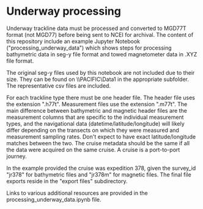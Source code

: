 # Underway processing

Underway trackline data must be processed and converted to MGD77T format (not MGD77) before being sent to NCEI for archival. The content of this repository include an example Jupyter Notebook ("processing_underway_data") which shows steps for processing bathymetric data in seg-y file format and towed magnetometer data in .XYZ file format.

The original seg-y files used by this notebook are not included due to their size. They can be found on \\\\PACIFIC\Data1 in the appropriate subfolder. The representative csv files are included.

For each trackline type there must be one header file. The header file uses the extension ".h77t". Measurement files use the extension ".m77t". The main difference between bathymetric and magnetic header files are the measurement columns that are specific to the individual measurement types, and the navigational data (datetime/latitude/longitude) will likely differ depending on the transects on which they were measured and measurement sampling rates. Don't expect to have exact latitude/longitude matches between the two. The cruise metadata should be the same if all the data were acquired on the same cruise. A cruise is a port-to-port journey.

In the example provided the cruise was expedition 378, given the survey_id "jr378" for bathymetric files and "jr378m" for magnetic files. The final file exports reside in the "export files" subdirectory.

Links to various additional resources are provided in the processing_underway_data.ipynb file.

